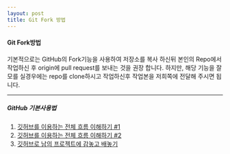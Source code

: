 ```yaml
---
layout: post
title: Git Fork 방법
---
```


#### Git Fork방법  

기본적으로는 GitHub의 Fork기능을 사용하여 저장소를 복사 하신뒤 본인의 Repo에서 작업하신 후 origin에 pull request를 보내는 것을 권장 합니다. 하지만, 해당 기능을 잘모를 실경우에는 repo를 clone하시고 작업하신후 작업본을 저희쪽에 전달해 주시면 됩니다.  

---

##### GitHub 기본사용법  
1. [깃허브를 이용하는 전체 흐름 이해하기 #1](http://blog.outsider.ne.kr/865)  
2. [깃허브를 이용하는 전체 흐름 이해하기 #2](http://blog.outsider.ne.kr/866)  
3. [깃허브로 남의 프로젝트에 감놓고 배놓기](http://dogfeet.github.io/articles/2012/how-to-github.html)  
